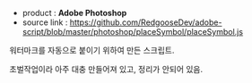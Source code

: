 
- product : __Adobe Photoshop__
- source link : https://github.com/RedgooseDev/adobe-script/blob/master/photoshop/placeSymbol/placeSymbol.js

워터마크를 자동으로 붙이기 위하여 만든 스크립트.

초벌작업이라 아주 대충 만들어져 있고, 정리가 안되어 있음.
